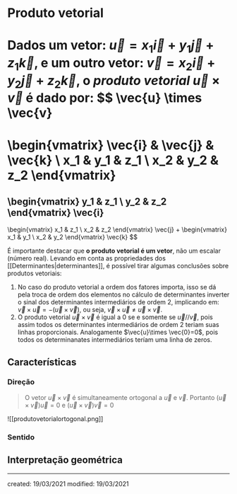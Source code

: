 # Produto vetorial
Dados um vetor: $\vec{u} = x_1 \vec{i} + y_1 \vec{j} + z_1 \vec{k}$, e um outro vetor: $\vec{v} = x_2 \vec{i} + y_2 \vec{j} + z_2 \vec{k}$, o *produto vetorial* $\vec{u} \times \vec{v}$ é dado por:
$$
\vec{u} \times \vec{v}
=
\begin{vmatrix}
  \vec{i} & \vec{j} & \vec{k} \\
  x_1 & y_1 & z_1 \\
  x_2 & y_2 & z_2
\end{vmatrix}
=

\begin{vmatrix}
  y_1 & z_1 \\
  y_2 & z_2
\end{vmatrix}
\vec{i}
-
\begin{vmatrix}
  x_1 & z_1 \\
  x_2 & z_2
\end{vmatrix}
\vec{j}
+
\begin{vmatrix}
  x_1 & y_1 \\
  x_2 & y_2
\end{vmatrix}
\vec{k}
$$

É importante destacar que **o produto vetorial é um vetor**, não um escalar (número real). Levando em conta as propriedades dos [[Determinantes|determinantes]], é possível tirar algumas conclusões sobre produtos vetoriais:
1. No caso do produto vetorial a ordem dos fatores importa, isso se dá pela troca de ordem dos elementos no cálculo de determinantes inverter o sinal dos determinantes intermediários de ordem 2, implicando em: $\vec{v}\times \vec{u}=-(\vec{u}\times \vec{v})$, ou seja, $\vec{v}\times \vec{u}\neq \vec{u}\times \vec{v}$. 
2. O produto vetorial $\vec{u}\times \vec{v}$ é igual a $0$ se e somente se $\vec{u}//\vec{v}$, pois assim todos os determinantes intermediários de ordem 2 teriam suas linhas proporcionais. Analogamente $\vec{u}\times \vec{0}=0$, pois todos os determinanates intermediários teríam uma linha de zeros.

## Características

### Direção
> O vetor $\vec{u}\times\vec{v}$ é simultaneamente ortogonal a $\vec{u}$ e $\vec{v}$. Portanto $(\vec{u}\times\vec{v})\vec{u} = 0$ e $(\vec{u}\times\vec{v})\vec{v} = 0$

![[produtovetorialortogonal.png]]

### Sentido


## Interpretação geométrica

---

created: 19/03/2021
modified: 19/03/2021
